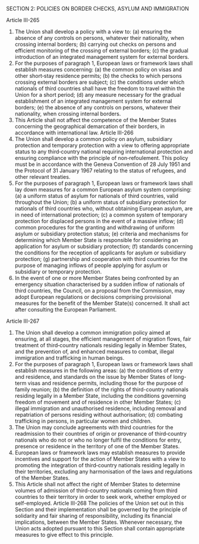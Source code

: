SECTION 2: POLICIES ON BORDER CHECKS, ASYLUM AND IMMIGRATION

Article III-265

1. The Union shall develop a policy with a view to:
(a) ensuring the absence of any controls on persons, whatever their nationality, when crossing
internal borders;
(b) carrying out checks on persons and efficient monitoring of the crossing of external borders;
(c) the gradual introduction of an integrated management system for external borders.
2. For the purposes of paragraph 1, European laws or framework laws shall establish measures
concerning:
(a) the common policy on visas and other short‑stay residence permits;
(b) the checks to which persons crossing external borders are subject;
(c) the conditions under which nationals of third countries shall have the freedom to travel within
the Union for a short period;
(d) any measure necessary for the gradual establishment of an integrated management system for
external borders;
(e) the absence of any controls on persons, whatever their nationality, when crossing internal
borders.
3. This Article shall not affect the competence of the Member States concerning the geographical
demarcation of their borders, in accordance with international law.
Article III-266
1. The Union shall develop a common policy on asylum, subsidiary protection and temporary
protection with a view to offering appropriate status to any third‑country national requiring
international protection and ensuring compliance with the principle of non‑refoulement. This policy
must be in accordance with the Geneva Convention of 28 July 1951 and the Protocol of 31 January
1967 relating to the status of refugees, and other relevant treaties.
2. For the purposes of paragraph 1, European laws or framework laws shall lay down measures for
a common European asylum system comprising:
(a) a uniform status of asylum for nationals of third countries, valid throughout the Union;
(b) a uniform status of subsidiary protection for nationals of third countries who, without obtaining
European asylum, are in need of international protection;
(c) a common system of temporary protection for displaced persons in the event of a massive
inflow;
(d) common procedures for the granting and withdrawing of uniform asylum or subsidiary
protection status;
(e) criteria and mechanisms for determining which Member State is responsible for considering an
application for asylum or subsidiary protection;
(f) standards concerning the conditions for the reception of applicants for asylum or subsidiary
protection;
(g) partnership and cooperation with third countries for the purpose of managing inflows of people
applying for asylum or subsidiary or temporary protection.
3. In the event of one or more Member States being confronted by an emergency situation
characterised by a sudden inflow of nationals of third countries, the Council, on a proposal from the
Commission, may adopt European regulations or decisions comprising provisional measures for the
benefit of the Member State(s) concerned. It shall act after consulting the European Parliament.

Article III-267
1. The Union shall develop a common immigration policy aimed at ensuring, at all stages, the
efficient management of migration flows, fair treatment of third‑country nationals residing legally in
Member States, and the prevention of, and enhanced measures to combat, illegal immigration and
trafficking in human beings.
2. For the purposes of paragraph 1, European laws or framework laws shall establish measures in
the following areas:
(a) the conditions of entry and residence, and standards on the issue by Member States of long-term
visas and residence permits, including those for the purpose of family reunion;
(b) the definition of the rights of third-country nationals residing legally in a Member State,
including the conditions governing freedom of movement and of residence in other
Member States;
(c) illegal immigration and unauthorised residence, including removal and repatriation of persons
residing without authorisation;
(d) combating trafficking in persons, in particular women and children.
3. The Union may conclude agreements with third countries for the readmission to their countries
of origin or provenance of third‑country nationals who do not or who no longer fulfil the conditions
for entry, presence or residence in the territory of one of the Member States.
4. European laws or framework laws may establish measures to provide incentives and support for
the action of Member States with a view to promoting the integration of third‑country nationals
residing legally in their territories, excluding any harmonisation of the laws and regulations of the
Member States.
5. This Article shall not affect the right of Member States to determine volumes of admission of
third-country nationals coming from third countries to their territory in order to seek work, whether
employed or self-employed.
Article III-268
The policies of the Union set out in this Section and their implementation shall be governed by the
principle of solidarity and fair sharing of responsibility, including its financial implications, between
the Member States. Whenever necessary, the Union acts adopted pursuant to this Section shall
contain appropriate measures to give effect to this principle.

